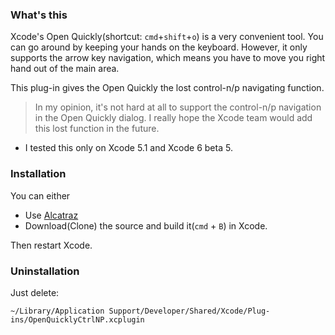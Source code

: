 ### What's this
Xcode's Open Quickly(shortcut: `cmd`+`shift`+`o`) is a very convenient tool. You can go around by keeping your hands on the keyboard.
However, it only supports the arrow key navigation, which means you have to move you right hand out of the main area.

This plug-in gives the Open Quickly the lost control-n/p navigating function.

> In my opinion, it's not hard at all to support the control-n/p navigation in the Open Quickly dialog. I really hope the Xcode team would add this lost function in the future.

* I tested this only on Xcode 5.1 and Xcode 6 beta 5.

### Installation
You can either

* Use [Alcatraz](http://alcatraz.io/)
* Download(Clone) the source and build it(`cmd` + `B`) in Xcode.

Then restart Xcode.

### Uninstallation
Just delete:

    ~/Library/Application Support/Developer/Shared/Xcode/Plug-ins/OpenQuicklyCtrlNP.xcplugin
